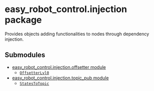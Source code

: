 # easy_robot_control.injection package

<a id="injection-label"></a>

Provides objects adding functionalities to nodes through dependency injection.

## Submodules

* [easy_robot_control.injection.offsetter module](easy_robot_control.injection.offsetter.md)
  * [`OffsetterLvl0`](easy_robot_control.injection.offsetter.md#easy_robot_control.injection.offsetter.OffsetterLvl0)
* [easy_robot_control.injection.topic_pub module](easy_robot_control.injection.topic_pub.md)
  * [`StatesToTopic`](easy_robot_control.injection.topic_pub.md#easy_robot_control.injection.topic_pub.StatesToTopic)

